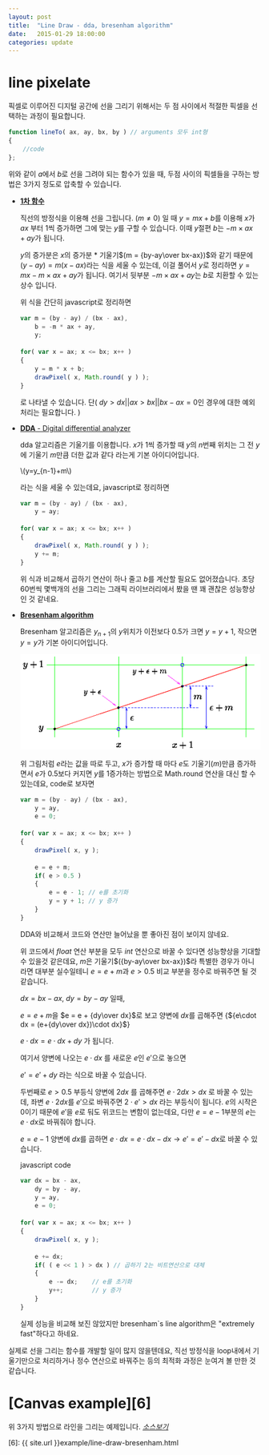 ```yaml
---
layout: post
title:  "Line Draw - dda, bresenham algorithm"
date:   2015-01-29 18:00:00
categories: update
---
```


line pixelate
======
픽셀로 이루어진 디지털 공간에 선을 그리기 위해서는 두 점 사이에서 적절한 픽셀을 선택하는 과정이 필요합니다. 

```javascript
function lineTo( ax, ay, bx, by ) // arguments 모두 int형
{
  	//code
}; 
```
위와 같이 $a$에서 $b$로 선을 그려야 되는 함수가 있을 때, 두점 사이의 픽셀들을 구하는 방법은 3가지 정도로 압축할 수 있습니다.

* [**1차 함수**][2]

    직선의 방정식을 이용해 선을 그립니다. $(m \neq 0)$ 일 때 $y = mx + b$를 이용해 $x$가 $ax$ 부터 $1$씩 증가하면 그에 맞는 $y$를 구할 수 있습니다. 이때 $y$절편 $b$는 $-m \times ax + ay$가 됩니다. 

	$y$의 증가분은 $x$의 증가분 * 기울기$(m = {by-ay\over bx-ax})$와 같기 때문에 $( y - ay ) = m( x - ax )$라는 식을 세울 수 있는데, 이걸 풀어서 $y$로 정리하면 $y = mx - m \times ax + ay$가 됩니다. 여기서 뒷부분 $-m \times ax + ay$는 $b$로 치환할 수 있는 상수 입니다. 

	위 식을 간단히 javascript로 정리하면 

    
    ```javascript
    var m = (by - ay) / (bx - ax),
    	b = -m * ax + ay,
    	y;

    for( var x = ax; x <= bx; x++ )
    {
		y = m * x + b;
		drawPixel( x, Math.round( y ) );
	}

    ```

    로 나타낼 수 있습니다. 단( $dy > dx || ax > bx || bx-ax=0$인 경우에 대한 예외처리는 필요합니다. )

* [**DDA** - Digital differential analyzer][3]

	dda 알고리즘은 기울기를 이용합니다. $x$가 1씩 증가할 때 $y$의 $n$번째 위치는 그 전 $y$에 기울기 $m$만큼 더한 값과 같다 라는게 기본 아이디어입니다.

	\\(y=y_{n-1}+m\\)


	라는 식을 세울 수 있는데요, javascript로 정리하면 


	```javascript
	var m = (by - ay) / (bx - ax),
    	y = ay;

    for( var x = ax; x <= bx; x++ )
    {
    	drawPixel( x, Math.round( y ) );
		y += m;
	}
	```
	
	위 식과 비교해서 곱하기 연산이 하나 줄고 $b$를 계산할 필요도 없어졌습니다. 초당 60번씩 몇백개의 선을 그리는 그래픽 라이브러리에서 봤을 땐 꽤 괜찮은 성능향상인 것 같네요. 


* [**Bresenham algorithm**][4]

	Bresenham 알고리즘은 $y_{n+1}$의 $y$위치가 이전보다 0.5가 크면 $y = y + 1$, 작으면 $y = y$가 기본 아이디어입니다. 

	![alt text][5]

	위 그림처럼 $e$라는 값을 따로 두고, $x$가 증가할 때 마다 $e$도 기울기$(m)$만큼 증가하면서 $e$가 $0.5$보다 커지면 $y$를 $1$증가하는 방법으로 Math.round 연산을 대신 할 수 있는데요, code로 보자면

	```javascript
	var m = (by - ay) / (bx - ax),
    	y = ay,
    	e = 0;

    for( var x = ax; x <= bx; x++ )
    {
    	drawPixel( x, y );

		e = e + m;
		if( e > 0.5 )
		{
			e = e - 1; // e를 초기화
			y = y + 1; // y 증가
		}
	}
	```

	DDA와 비교해서 코드와 연산만 늘어났을 뿐 좋아진 점이 보이지 않네요. 

	위 코드에서 $float$ 연산 부분을 모두 $int$ 연산으로 바꿀 수 있다면 성능향상을 기대할 수 있을것 같은데요, $m$은 기울기$({by-ay\over bx-ax})$라 특별한 경우가 아니라면 대부분 실수일테니 $e = e + m$과 $e > 0.5$ 비교 부분을 정수로 바꿔주면 될 것 같습니다. 

	$dx = bx - ax$,
	$dy = by - ay$ 일때,

	$e = e + m$을 $e = e + {dy\over dx}$로 보고 양변에 $dx$를 곱해주면 {${e\cdot dx = (e+{dy\over dx})\cdot dx}$}

	${e\cdot dx = e\cdot dx + dy}$ 가 됩니다. 

	여기서 양변에 나오는 $e\cdot dx$ 를 새로운 $e$인 $e'$으로 놓으면 

	$e' = e' + dy$ 라는 식으로 바꿀 수 있습니다.

	두번째로 $e > 0.5$ 부등식 양변에 $2dx$ 를 곱해주면 $e\cdot 2dx > dx$ 로 바꿀 수 있는데, 좌변 $e\cdot 2dx$를 $e'$으로 바꿔주면 $2\cdot e' > dx$ 라는 부등식이 됩니다. $e$의 시작은 $0$이기 때문에 $e'$을 $e$로 둬도 위코드는 변함이 없는데요, 다만 $e = e - 1$부분의 $e$는 $e\cdot dx$로 바꿔줘야 합니다.

	$e = e - 1$ 양변에 $dx$를 곱하면 $e\cdot dx = e\cdot dx - dx \to e' = e' - dx$로 바꿀 수 있습니다. 
	
	javascript code


	```javascript
	var dx = bx - ax,
		dy = by - ay,
    	y = ay,
    	e = 0;

    for( var x = ax; x <= bx; x++ )
    {
    	drawPixel( x, y );

		e += dx;
		if( ( e << 1 ) > dx ) // 곱하기 2는 비트연산으로 대체 
		{
			e -= dx; 	// e를 초기화
			y++; 		// y 증가
		}
	}
	```

	실제 성능을 비교해 보진 않았지만 bresenham`s line algorithm은 "extremely fast"하다고 하네요. 

실제로 선을 그리는 함수를 개발할 일이 많지 않을텐데요, 직선 방정식을 loop내에서 기울기만으로 처리하거나 정수 연산으로 바꿔주는 등의 최적화 과정은 눈여겨 볼 만한 것 같습니다. 

[Canvas example][6]
======
위 3가지 방법으로 라인을 그리는 예제입니다. 
[*소스보기*][1]

[1]: https://github.com/dnvy0084/math/blob/master/line-draw-bresenham/line-draw-bresenham.html
[2]: http://en.wikipedia.org/wiki/Linear_equation
[3]: http://en.wikipedia.org/wiki/Digital_differential_analyzer_(graphics_algorithm)
[4]: http://en.wikipedia.org/wiki/Bresenham's_line_algorithm
[5]: /raw/bres1.gif "bresenham"
[6]: {{ site.url }}example/line-draw-bresenham.html